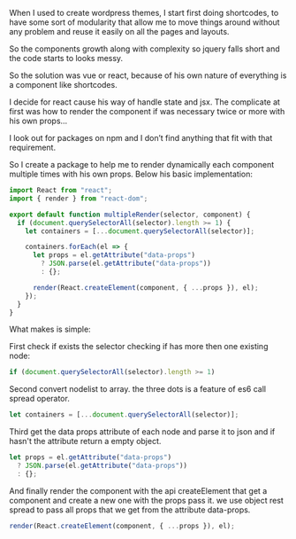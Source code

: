 When I used to create wordpress themes, I start first doing shortcodes, to have some sort of modularity that allow me to move things around without any problem and reuse it easily on all the pages and layouts.

So the components growth along with complexity so jquery falls short and the code starts to looks messy.

So the solution was vue or react, because of his own nature of everything is a component like shortcodes.

I decide for react cause his way of handle state and jsx.
The complicate at first was how to render the component if was necessary twice or more with his own props…

I look out for packages on npm and I don’t find anything that fit with that requirement.

So I create a package to help me to render dynamically each component multiple times with his own props.
Below his basic implementation:

```js
import React from "react";
import { render } from "react-dom";

export default function multipleRender(selector, component) {
  if (document.querySelectorAll(selector).length >= 1) {
    let containers = [...document.querySelectorAll(selector)];

    containers.forEach(el => {
      let props = el.getAttribute("data-props")
        ? JSON.parse(el.getAttribute("data-props"))
        : {};

      render(React.createElement(component, { ...props }), el);
    });
  }
}
```
What makes is simple:

First check if exists the selector checking if has more then one existing node:

```js
if (document.querySelectorAll(selector).length >= 1)
```

Second convert nodelist to array. the three dots is a feature of es6 call spread operator.

```js
let containers = [...document.querySelectorAll(selector)];
```

Third get the data props attribute of each node and parse it to json and if hasn't the attribute return a empty object.

```js
let props = el.getAttribute("data-props")
  ? JSON.parse(el.getAttribute("data-props"))
  : {};
```

And finally render the component with the api createElement that get a component and create a new one with the props pass it. we use object rest spread to pass all props that we get from the attribute data-props.

```js
render(React.createElement(component, { ...props }), el);
```
